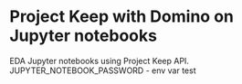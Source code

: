 # Project Keep with Domino on Jupyter notebooks
EDA Jupyter notebooks using Project Keep API.
<br>
JUPYTER_NOTEBOOK_PASSWORD - env var test